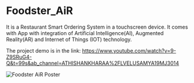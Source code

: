 # Foodster_AiR
It is a Restaurant Smart Ordering System in a touchscreen device. It comes with App with integration of Artificial Intelligence(AI), Augmented Reality(AR) and Internet of Things (IOT) technology.

The project demo is in the link:
https://www.youtube.com/watch?v=9-Z9SRuG4-Q&t=99s&ab_channel=ATHISHANKHARAA%2FLVELUSAMYA19MJ3014

![Foodster AiR Poster](https://user-images.githubusercontent.com/81252202/202022301-10560b59-4cb6-4a0a-943e-d3b3ec28224f.png)

